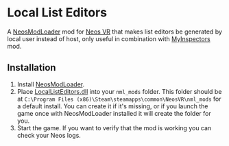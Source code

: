 # Local List Editors

A [NeosModLoader](https://github.com/zkxs/NeosModLoader) mod for [Neos VR](https://neos.com/) that makes list editors be generated by local user instead of host, only useful in combination with [MyInspectors](https://github.com/art0007i/MyInspectors) mod. 

## Installation
1. Install [NeosModLoader](https://github.com/zkxs/NeosModLoader).
2. Place [LocalListEditors.dll](https://github.com/TheJebForge/LocalListEditors/releases/latest/download/LocalListEditors.dll) into your `nml_mods` folder. This folder should be at `C:\Program Files (x86)\Steam\steamapps\common\NeosVR\nml_mods` for a default install. You can create it if it's missing, or if you launch the game once with NeosModLoader installed it will create the folder for you.
3. Start the game. If you want to verify that the mod is working you can check your Neos logs.